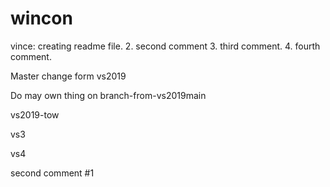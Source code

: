 # wincon

vince: creating readme file.
2. second comment
3. third comment.
4. fourth comment.

Master change form vs2019

Do may own thing on branch-from-vs2019main

vs2019-tow

vs3

vs4

second comment #1